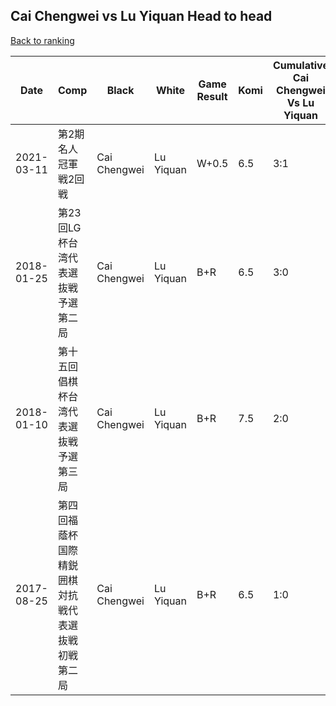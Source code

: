 ## Cai Chengwei vs Lu Yiquan Head to head

[Back to ranking](../../index.md)




| **Date** | **Comp** | **Black** | **White** | **Game Result** | **Komi** | **Cumulative Cai Chengwei Vs Lu Yiquan** | **Cai Chengwei Streak** | **Lu Yiquan Streak** | 
| --- | --- | --- | --- | --- | --- | --- | --- | --- |
| 2021-03-11 | 第2期名人冠軍戦2回戦 | Cai Chengwei | Lu Yiquan | W+0.5 | 6.5 | 3:1 | 0 | 1 | 
| 2018-01-25 | 第23回LG杯台湾代表選抜戦予選第二局 | Cai Chengwei | Lu Yiquan | B+R | 6.5 | 3:0 | 3 | 0 | 
| 2018-01-10 | 第十五回倡棋杯台湾代表選抜戦予選第三局 | Cai Chengwei | Lu Yiquan | B+R | 7.5 | 2:0 | 2 | 0 | 
| 2017-08-25 | 第四回福蔭杯国際精鋭囲棋対抗戦代表選抜戦初戦第二局 | Cai Chengwei | Lu Yiquan | B+R | 6.5 | 1:0 | 1 | 0 |




